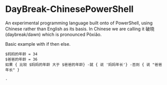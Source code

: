 DayBreak-ChinesePowerShell
==========================

An experimental programming language built onto of PowerShell, using Chinese rather than English as its basis. In Chinese we are calling it 破晓 (daybreak/dawn) which is pronounced Pòxiǎo.

Basic example with if then else.

    $妈妈的年龄 = 34
    $爸爸的年龄 = 36
    如果 { 比较 $妈妈的年龄 大于 $爸爸的年龄} -就 { 说 '妈妈年长'} -否则 { 说 "爸爸年长" }
	
	.